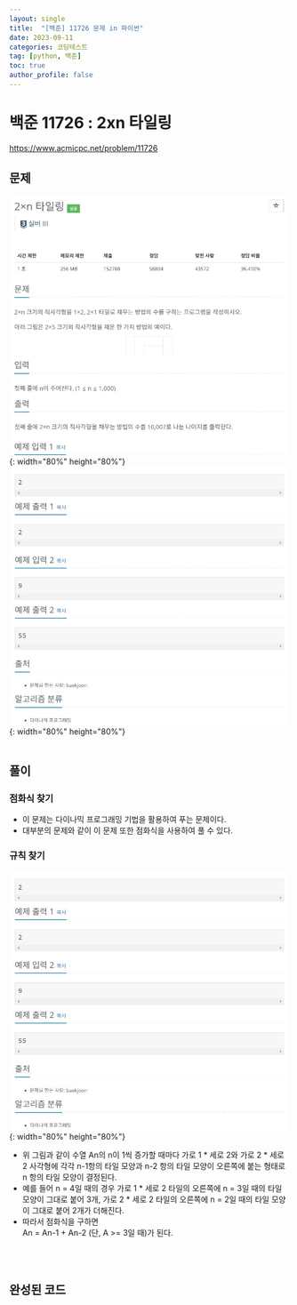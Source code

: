 ```yaml
---
layout: single
title:  "[백준] 11726 문제 in 파이썬"
date: 2023-09-11
categories: 코딩테스트
tag: [python, 백준]
toc: true
author_profile: false
---
```


# 백준 11726 : 2xn 타일링
<a href="https://www.acmicpc.net/problem/11726">https://www.acmicpc.net/problem/11726</a>

## 문제
![1](/images/baekjoon/0911/11726/1.jpg){: width="80%" height="80%"}
![2](/images/baekjoon/0911/11726/2.jpg){: width="80%" height="80%"}
<br><br>

## 풀이
### 점화식 찾기
- 이 문제는 다이나믹 프로그래밍 기법을 활용하여 푸는 문제이다.
- 대부분의 문제와 같이 이 문제 또한 점화식을 사용하여 풀 수 있다.

### 규칙 찾기
![3](/images/baekjoon/0911/11726/2.jpg){: width="80%" height="80%"}
- 위 그림과 같이 수열 An의 n이 1씩 증가할 때마다 가로 1 * 세로 2와 가로 2 * 세로 2 사각형에 각각 n-1항의 타일 모양과 n-2 항의 타일 모양이 오른쪽에 붙는 형태로 n 항의 타일 모양이 결정된다.
- 예를 들어 n = 4일 때의 경우 가로 1 * 세로 2 타일의 오른쪽에 n = 3일 때의 타일 모양이 그대로 붙어 3개, 가로 2 * 세로 2 타일의 오른쪽에 n = 2일 때의 타일 모양이 그대로 붙어 2개가 더해진다.
- 따라서 점화식을 구하면 <br> An = An-1 + An-2 (단, A >= 3일 때)가 된다.

<br><br>
## 완성된 코드
<script src="https://gist.github.com/BEANyyy/3a984d40b09ee7d9d63d038a44a5e0a8.js"></script>